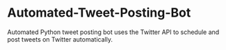 # Automated-Tweet-Posting-Bot
 Automated Python tweet posting bot uses the Twitter API to schedule and post tweets on Twitter automatically.
